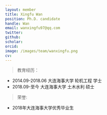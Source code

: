 ```yaml
---
layout: member
title: Xingfu Wan
position: Ph.D. candidate
handle: Wan
email: wanxingfu97@qq.com
twitter: 
github: 
scholar:
orcid: 
image: /images/team/wanxingfu.png
cv: 
---
```


> 教育经历：

- 2014.09-2018.06 大连海事大学 轮机工程 学士
- 2018.09-至今 大连海事大学 土木水利 硕士

> 荣誉:

- 2018年大连海事大学优秀毕业生
